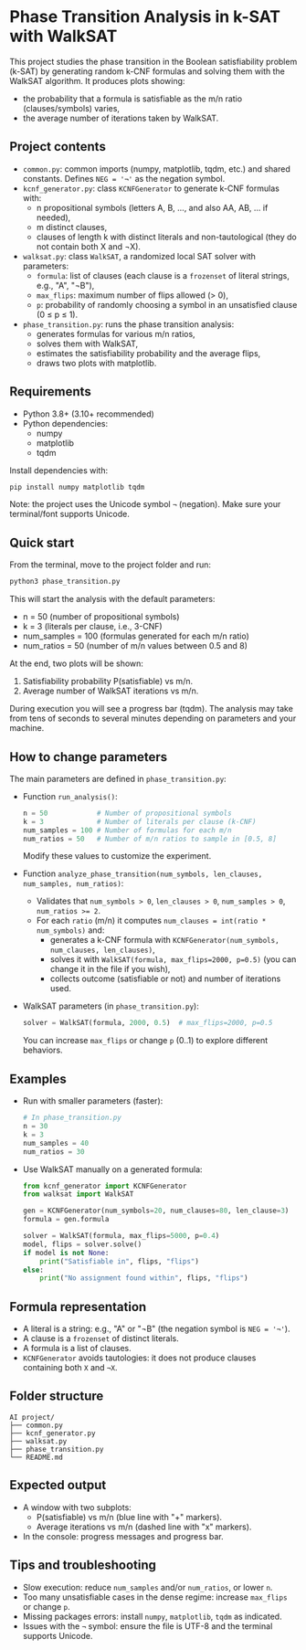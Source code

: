 # Phase Transition Analysis in k-SAT with WalkSAT

This project studies the phase transition in the Boolean satisfiability problem (k-SAT) by generating random k-CNF formulas and solving them with the WalkSAT algorithm. It produces plots showing:
- the probability that a formula is satisfiable as the m/n ratio (clauses/symbols) varies,
- the average number of iterations taken by WalkSAT.

## Project contents
- `common.py`: common imports (numpy, matplotlib, tqdm, etc.) and shared constants. Defines `NEG = '¬'` as the negation symbol.
- `kcnf_generator.py`: class `KCNFGenerator` to generate k-CNF formulas with:
  - n propositional symbols (letters A, B, ..., and also AA, AB, ... if needed),
  - m distinct clauses,
  - clauses of length k with distinct literals and non-tautological (they do not contain both X and ¬X).
- `walksat.py`: class `WalkSAT`, a randomized local SAT solver with parameters:
  - `formula`: list of clauses (each clause is a `frozenset` of literal strings, e.g., "A", "¬B"),
  - `max_flips`: maximum number of flips allowed (> 0),
  - `p`: probability of randomly choosing a symbol in an unsatisfied clause (0 ≤ p ≤ 1).
- `phase_transition.py`: runs the phase transition analysis:
  - generates formulas for various m/n ratios,
  - solves them with WalkSAT,
  - estimates the satisfiability probability and the average flips,
  - draws two plots with matplotlib.

## Requirements
- Python 3.8+ (3.10+ recommended)
- Python dependencies:
  - numpy
  - matplotlib
  - tqdm

Install dependencies with:
```bash
pip install numpy matplotlib tqdm
```

Note: the project uses the Unicode symbol `¬` (negation). Make sure your terminal/font supports Unicode.

## Quick start
From the terminal, move to the project folder and run:
```bash
python3 phase_transition.py
```
This will start the analysis with the default parameters:
- n = 50 (number of propositional symbols)
- k = 3 (literals per clause, i.e., 3-CNF)
- num_samples = 100 (formulas generated for each m/n ratio)
- num_ratios = 50 (number of m/n values between 0.5 and 8)

At the end, two plots will be shown:
1) Satisfiability probability P(satisfiable) vs m/n.
2) Average number of WalkSAT iterations vs m/n.

During execution you will see a progress bar (tqdm). The analysis may take from tens of seconds to several minutes depending on parameters and your machine.

## How to change parameters
The main parameters are defined in `phase_transition.py`:
- Function `run_analysis()`:
  ```python
  n = 50            # Number of propositional symbols
  k = 3             # Number of literals per clause (k-CNF)
  num_samples = 100 # Number of formulas for each m/n
  num_ratios = 50   # Number of m/n ratios to sample in [0.5, 8]
  ```
  Modify these values to customize the experiment.

- Function `analyze_phase_transition(num_symbols, len_clauses, num_samples, num_ratios)`:
  - Validates that `num_symbols > 0`, `len_clauses > 0`, `num_samples > 0`, `num_ratios >= 2`.
  - For each `ratio` (m/n) it computes `num_clauses = int(ratio * num_symbols)` and:
    - generates a k-CNF formula with `KCNFGenerator(num_symbols, num_clauses, len_clauses)`,
    - solves it with `WalkSAT(formula, max_flips=2000, p=0.5)` (you can change it in the file if you wish),
    - collects outcome (satisfiable or not) and number of iterations used.

- WalkSAT parameters (in `phase_transition.py`):
  ```python
  solver = WalkSAT(formula, 2000, 0.5)  # max_flips=2000, p=0.5
  ```
  You can increase `max_flips` or change `p` (0..1) to explore different behaviors.

## Examples
- Run with smaller parameters (faster):
  ```python
  # In phase_transition.py
  n = 30
  k = 3
  num_samples = 40
  num_ratios = 30
  ```
- Use WalkSAT manually on a generated formula:
  ```python
  from kcnf_generator import KCNFGenerator
  from walksat import WalkSAT

  gen = KCNFGenerator(num_symbols=20, num_clauses=80, len_clause=3)
  formula = gen.formula

  solver = WalkSAT(formula, max_flips=5000, p=0.4)
  model, flips = solver.solve()
  if model is not None:
      print("Satisfiable in", flips, "flips")
  else:
      print("No assignment found within", flips, "flips")
  ```

## Formula representation
- A literal is a string: e.g., "A" or "¬B" (the negation symbol is `NEG = '¬'`).
- A clause is a `frozenset` of distinct literals.
- A formula is a list of clauses.
- `KCNFGenerator` avoids tautologies: it does not produce clauses containing both `X` and `¬X`.

## Folder structure
```
AI project/
├── common.py
├── kcnf_generator.py
├── walksat.py
├── phase_transition.py
└── README.md
```

## Expected output
- A window with two subplots:
  - P(satisfiable) vs m/n (blue line with "+" markers).
  - Average iterations vs m/n (dashed line with "x" markers).
- In the console: progress messages and progress bar.

## Tips and troubleshooting
- Slow execution: reduce `num_samples` and/or `num_ratios`, or lower `n`.
- Too many unsatisfiable cases in the dense regime: increase `max_flips` or change `p`.
- Missing packages errors: install `numpy`, `matplotlib`, `tqdm` as indicated.
- Issues with the `¬` symbol: ensure the file is UTF-8 and the terminal supports Unicode.